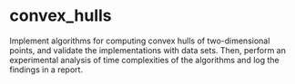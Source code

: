 # convex_hulls
Implement algorithms for computing convex hulls of two-dimensional points, and validate the implementations with data sets. Then, perform an experimental analysis of time complexities of the algorithms and log the findings in a report.

